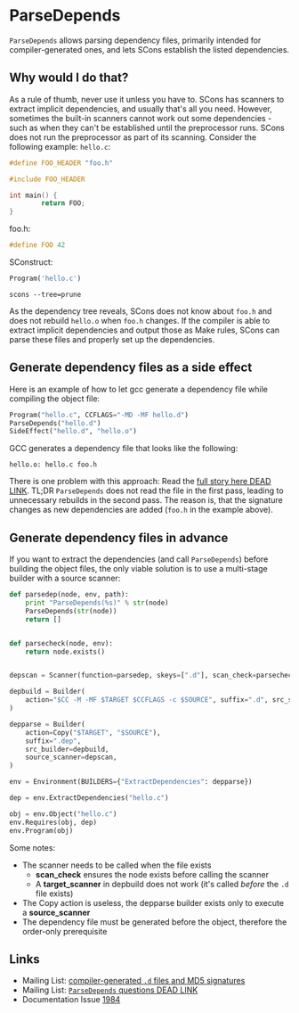 # ParseDepends
`ParseDepends` allows parsing dependency files, primarily intended for compiler-generated ones, and lets SCons establish the listed dependencies.  

## Why would I do that?
As a rule of thumb, never use it unless you have to. SCons has scanners to extract implicit dependencies, and usually that's all you need. However, sometimes the built-in scanners cannot work out some dependencies - such as when they can't be established until the preprocessor runs. SCons does not run the preprocessor as part of its scanning. Consider the following example: `hello.c`: 

```cpp
#define FOO_HEADER "foo.h"

#include FOO_HEADER

int main() {
        return FOO;
}
```
foo.h:

```cpp
#define FOO 42
```

SConstruct: 

```python
Program('hello.c')
```

```console
scons --tree=prune
```

As the dependency tree reveals, SCons does not know about `foo.h` and does not rebuild `hello.o` when `foo.h` changes.  If the compiler is able to extract implicit dependencies and output those as Make rules, SCons can parse these files and properly set up the dependencies. 

## Generate dependency files as a side effect

Here is an example of how to let gcc generate a dependency file while compiling the object file:

```python 
Program("hello.c", CCFLAGS="-MD -MF hello.d")
ParseDepends("hello.d")
SideEffect("hello.d", "hello.o")
```

GCC generates a dependency file that looks like the following:

```console
hello.o: hello.c foo.h
```

There is one problem with this approach: Read the [full story here DEAD LINK](http://scons.tigris.org/servlets/ReadMsg?listName=dev&msgNo=709). TL;DR `ParseDepends` does not read the file in the first pass, leading to unnecessary rebuilds in the second pass. The reason is, that the signature changes as new dependencies are added (`foo.h` in the example above). 

## Generate dependency files in advance
If you want to extract the dependencies (and call `ParseDepends`) before building the object files, the only viable solution is to use a multi-stage builder with a source scanner: 

```python 
def parsedep(node, env, path):
    print "ParseDepends(%s)" % str(node)
    ParseDepends(str(node))
    return []


def parsecheck(node, env):
    return node.exists()


depscan = Scanner(function=parsedep, skeys=[".d"], scan_check=parsecheck)

depbuild = Builder(
    action="$CC -M -MF $TARGET $CCFLAGS -c $SOURCE", suffix=".d", src_suffix=".c"
)

depparse = Builder(
    action=Copy("$TARGET", "$SOURCE"),
    suffix=".dep",
    src_builder=depbuild,
    source_scanner=depscan,
)

env = Environment(BUILDERS={"ExtractDependencies": depparse})

dep = env.ExtractDependencies("hello.c")

obj = env.Object("hello.c")
env.Requires(obj, dep)
env.Program(obj)
```

Some notes:

* The scanner needs to be called when the file exists 
    * **scan_check** ensures the node exists before calling the scanner 
    * A **target_scanner** in depbuild does not work (it's called _before_ the `.d` file exists) 
* The Copy action is useless, the depparse builder exists only to execute a **source_scanner** 
* The dependency file must be generated before the object, therefore the order-only prerequisite 

## Links

* Mailing List: [compiler-generated `.d` files and MD5 signatures](http://scons.tigris.org/servlets/ReadMsg?listName=dev&msgNo=709) 
* Mailing List: [`ParseDepends` questions DEAD LINK](http://scons.tigris.org/servlets/ReadMsg?listName=dev&msgNo=5359)
* Documentation Issue [1984](https://github.com/SCons/scons/issues/1984)
